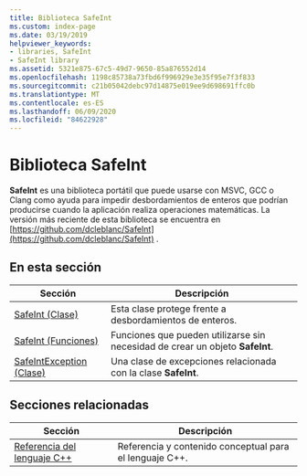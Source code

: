 ```yaml
---
title: Biblioteca SafeInt
ms.custom: index-page
ms.date: 03/19/2019
helpviewer_keywords:
- libraries, SafeInt
- SafeInt library
ms.assetid: 5321e875-67c5-49d7-9650-85a876552d14
ms.openlocfilehash: 1198c85738a73fbd6f996929e3e35f95e7f3f833
ms.sourcegitcommit: c21b05042debc97d14875e019ee9d698691ffc0b
ms.translationtype: MT
ms.contentlocale: es-ES
ms.lasthandoff: 06/09/2020
ms.locfileid: "84622928"
---
```

# <a name="safeint-library"></a>Biblioteca SafeInt

**SafeInt** es una biblioteca portátil que puede usarse con MSVC, GCC o Clang como ayuda para impedir desbordamientos de enteros que podrían producirse cuando la aplicación realiza operaciones matemáticas. La versión más reciente de esta biblioteca se encuentra en [https://github.com/dcleblanc/SafeInt](https://github.com/dcleblanc/SafeInt) .

## <a name="in-this-section"></a>En esta sección

|Sección|Descripción|
|-------------|-----------------|
|[SafeInt (Clase)](safeint-class.md)|Esta clase protege frente a desbordamientos de enteros.|
|[SafeInt (Funciones)](safeint-functions.md)|Funciones que pueden utilizarse sin necesidad de crear un objeto **SafeInt**.|
|[SafeIntException (Clase)](safeintexception-class.md)|Una clase de excepciones relacionada con la clase **SafeInt**.|

## <a name="related-sections"></a>Secciones relacionadas

|Sección|Descripción|
|-------------|-----------------|
|[Referencia del lenguaje C++](../cpp/cpp-language-reference.md)|Referencia y contenido conceptual para el lenguaje C++.|
